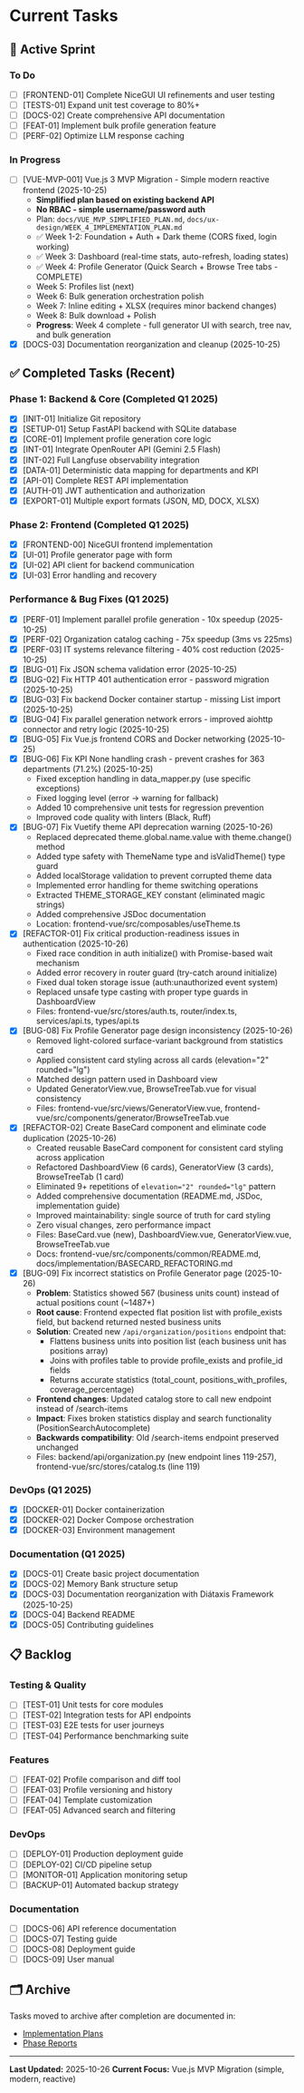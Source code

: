 # Current Tasks

## 🎯 Active Sprint

### To Do
- [ ] [FRONTEND-01] Complete NiceGUI UI refinements and user testing
- [ ] [TESTS-01] Expand unit test coverage to 80%+
- [ ] [DOCS-02] Create comprehensive API documentation
- [ ] [FEAT-01] Implement bulk profile generation feature
- [ ] [PERF-02] Optimize LLM response caching

### In Progress
- [ ] [VUE-MVP-001] Vue.js 3 MVP Migration - Simple modern reactive frontend (2025-10-25)
  - **Simplified plan based on existing backend API**
  - **No RBAC - simple username/password auth**
  - Plan: `docs/VUE_MVP_SIMPLIFIED_PLAN.md`, `docs/ux-design/WEEK_4_IMPLEMENTATION_PLAN.md`
  - ✅ Week 1-2: Foundation + Auth + Dark theme (CORS fixed, login working)
  - ✅ Week 3: Dashboard (real-time stats, auto-refresh, loading states)
  - ✅ Week 4: Profile Generator (Quick Search + Browse Tree tabs - COMPLETE)
  - Week 5: Profiles list (next)
  - Week 6: Bulk generation orchestration polish
  - Week 7: Inline editing + XLSX (requires minor backend changes)
  - Week 8: Bulk download + Polish
  - **Progress**: Week 4 complete - full generator UI with search, tree nav, and bulk generation
- [x] [DOCS-03] Documentation reorganization and cleanup (2025-10-25)

## ✅ Completed Tasks (Recent)

### Phase 1: Backend & Core (Completed Q1 2025)
- [x] [INIT-01] Initialize Git repository
- [x] [SETUP-01] Setup FastAPI backend with SQLite database
- [x] [CORE-01] Implement profile generation core logic
- [x] [INT-01] Integrate OpenRouter API (Gemini 2.5 Flash)
- [x] [INT-02] Full Langfuse observability integration
- [x] [DATA-01] Deterministic data mapping for departments and KPI
- [x] [API-01] Complete REST API implementation
- [x] [AUTH-01] JWT authentication and authorization
- [x] [EXPORT-01] Multiple export formats (JSON, MD, DOCX, XLSX)

### Phase 2: Frontend (Completed Q1 2025)
- [x] [FRONTEND-00] NiceGUI frontend implementation
- [x] [UI-01] Profile generator page with form
- [x] [UI-02] API client for backend communication
- [x] [UI-03] Error handling and recovery

### Performance & Bug Fixes (Q1 2025)
- [x] [PERF-01] Implement parallel profile generation - 10x speedup (2025-10-25)
- [x] [PERF-02] Organization catalog caching - 75x speedup (3ms vs 225ms)
- [x] [PERF-03] IT systems relevance filtering - 40% cost reduction (2025-10-25)
- [x] [BUG-01] Fix JSON schema validation error (2025-10-25)
- [x] [BUG-02] Fix HTTP 401 authentication error - password migration (2025-10-25)
- [x] [BUG-03] Fix backend Docker container startup - missing List import (2025-10-25)
- [x] [BUG-04] Fix parallel generation network errors - improved aiohttp connector and retry logic (2025-10-25)
- [x] [BUG-05] Fix Vue.js frontend CORS and Docker networking (2025-10-25)
- [x] [BUG-06] Fix KPI None handling crash - prevent crashes for 363 departments (71.2%) (2025-10-25)
  - Fixed exception handling in data_mapper.py (use specific exceptions)
  - Fixed logging level (error → warning for fallback)
  - Added 10 comprehensive unit tests for regression prevention
  - Improved code quality with linters (Black, Ruff)
- [x] [BUG-07] Fix Vuetify theme API deprecation warning (2025-10-26)
  - Replaced deprecated theme.global.name.value with theme.change() method
  - Added type safety with ThemeName type and isValidTheme() type guard
  - Added localStorage validation to prevent corrupted theme data
  - Implemented error handling for theme switching operations
  - Extracted THEME_STORAGE_KEY constant (eliminated magic strings)
  - Added comprehensive JSDoc documentation
  - Location: frontend-vue/src/composables/useTheme.ts
- [x] [REFACTOR-01] Fix critical production-readiness issues in authentication (2025-10-26)
  - Fixed race condition in auth initialize() with Promise-based wait mechanism
  - Added error recovery in router guard (try-catch around initialize)
  - Fixed dual token storage issue (auth:unauthorized event system)
  - Replaced unsafe type casting with proper type guards in DashboardView
  - Files: frontend-vue/src/stores/auth.ts, router/index.ts, services/api.ts, types/api.ts
- [x] [BUG-08] Fix Profile Generator page design inconsistency (2025-10-26)
  - Removed light-colored surface-variant background from statistics card
  - Applied consistent card styling across all cards (elevation="2" rounded="lg")
  - Matched design pattern used in Dashboard view
  - Updated GeneratorView.vue, BrowseTreeTab.vue for visual consistency
  - Files: frontend-vue/src/views/GeneratorView.vue, frontend-vue/src/components/generator/BrowseTreeTab.vue
- [x] [REFACTOR-02] Create BaseCard component and eliminate code duplication (2025-10-26)
  - Created reusable BaseCard component for consistent card styling across application
  - Refactored DashboardView (6 cards), GeneratorView (3 cards), BrowseTreeTab (1 card)
  - Eliminated 9+ repetitions of `elevation="2" rounded="lg"` pattern
  - Added comprehensive documentation (README.md, JSDoc, implementation guide)
  - Improved maintainability: single source of truth for card styling
  - Zero visual changes, zero performance impact
  - Files: BaseCard.vue (new), DashboardView.vue, GeneratorView.vue, BrowseTreeTab.vue
  - Docs: frontend-vue/src/components/common/README.md, docs/implementation/BASECARD_REFACTORING.md
- [x] [BUG-09] Fix incorrect statistics on Profile Generator page (2025-10-26)
  - **Problem**: Statistics showed 567 (business units count) instead of actual positions count (~1487+)
  - **Root cause**: Frontend expected flat position list with profile_exists field, but backend returned nested business units
  - **Solution**: Created new `/api/organization/positions` endpoint that:
    - Flattens business units into position list (each business unit has positions array)
    - Joins with profiles table to provide profile_exists and profile_id fields
    - Returns accurate statistics (total_count, positions_with_profiles, coverage_percentage)
  - **Frontend changes**: Updated catalog store to call new endpoint instead of /search-items
  - **Impact**: Fixes broken statistics display and search functionality (PositionSearchAutocomplete)
  - **Backwards compatibility**: Old /search-items endpoint preserved unchanged
  - Files: backend/api/organization.py (new endpoint lines 119-257), frontend-vue/src/stores/catalog.ts (line 119)

### DevOps (Q1 2025)
- [x] [DOCKER-01] Docker containerization
- [x] [DOCKER-02] Docker Compose orchestration
- [x] [DOCKER-03] Environment management

### Documentation (Q1 2025)
- [x] [DOCS-01] Create basic project documentation
- [x] [DOCS-02] Memory Bank structure setup
- [x] [DOCS-03] Documentation reorganization with Diátaxis Framework (2025-10-25)
- [x] [DOCS-04] Backend README
- [x] [DOCS-05] Contributing guidelines

## 📋 Backlog

### Testing & Quality
- [ ] [TEST-01] Unit tests for core modules
- [ ] [TEST-02] Integration tests for API endpoints
- [ ] [TEST-03] E2E tests for user journeys
- [ ] [TEST-04] Performance benchmarking suite

### Features
- [ ] [FEAT-02] Profile comparison and diff tool
- [ ] [FEAT-03] Profile versioning and history
- [ ] [FEAT-04] Template customization
- [ ] [FEAT-05] Advanced search and filtering

### DevOps
- [ ] [DEPLOY-01] Production deployment guide
- [ ] [DEPLOY-02] CI/CD pipeline setup
- [ ] [MONITOR-01] Application monitoring setup
- [ ] [BACKUP-01] Automated backup strategy

### Documentation
- [ ] [DOCS-06] API reference documentation
- [ ] [DOCS-07] Testing guide
- [ ] [DOCS-08] Deployment guide
- [ ] [DOCS-09] User manual

## 🗂️ Archive

Tasks moved to archive after completion are documented in:
- [Implementation Plans](../docs/archive/implementation-plans/)
- [Phase Reports](../docs/archive/reports/)

---

**Last Updated:** 2025-10-26
**Current Focus:** Vue.js MVP Migration (simple, modern, reactive)
